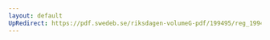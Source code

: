 ```yaml
---
layout: default
UpRedirect: https://pdf.swedeb.se/riksdagen-volumeG-pdf/199495/reg_199495/reg_199495_0058.pdf
---
```

